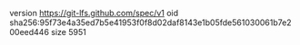 version https://git-lfs.github.com/spec/v1
oid sha256:95f73e4a35ed7b5e41953f0f8d02daf8143e1b05fde561030061b7e200eed446
size 5951
